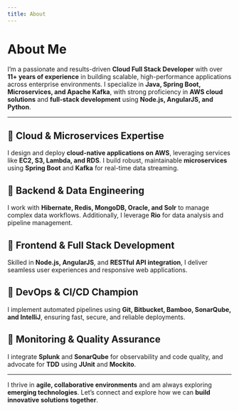 ```yaml
---
title: About
---
```


# About Me

I’m a passionate and results-driven **Cloud Full Stack Developer** with over **11+ years of experience** in building scalable, high-performance applications across enterprise environments. I specialize in **Java, Spring Boot, Microservices, and Apache Kafka**, with strong proficiency in **AWS cloud solutions** and **full-stack development** using **Node.js, AngularJS, and Python**.

---

## 🔹 Cloud & Microservices Expertise
I design and deploy **cloud-native applications on AWS**, leveraging services like **EC2, S3, Lambda, and RDS**. I build robust, maintainable **microservices** using **Spring Boot** and **Kafka** for real-time data streaming.

## 🔹 Backend & Data Engineering
I work with **Hibernate, Redis, MongoDB, Oracle, and Solr** to manage complex data workflows. Additionally, I leverage **Rio** for data analysis and pipeline management.

## 🔹 Frontend & Full Stack Development
Skilled in **Node.js, AngularJS**, and **RESTful API integration**, I deliver seamless user experiences and responsive web applications.

## 🔹 DevOps & CI/CD Champion
I implement automated pipelines using **Git, Bitbucket, Bamboo, SonarQube, and IntelliJ**, ensuring fast, secure, and reliable deployments.

## 🔹 Monitoring & Quality Assurance
I integrate **Splunk** and **SonarQube** for observability and code quality, and advocate for **TDD** using **JUnit** and **Mockito**.

---

I thrive in **agile, collaborative environments** and am always exploring **emerging technologies**. Let’s connect and explore how we can **build innovative solutions together**.
